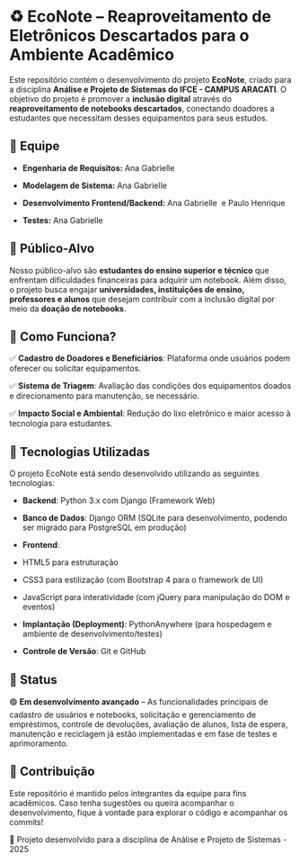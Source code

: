# ♻️ EcoNote – Reaproveitamento de Eletrônicos Descartados para o Ambiente Acadêmico
Este repositório contém o desenvolvimento do projeto **EcoNote**, criado para a disciplina **Análise e Projeto de Sistemas do IFCE - CAMPUS ARACATI**. O objetivo do projeto é promover a **inclusão digital** através do **reaproveitamento de notebooks descartados**, conectando doadores a estudantes que necessitam desses equipamentos para seus estudos.  


## 👥 Equipe  

- **Engenharia de Requisitos:** Ana Gabrielle  

- **Modelagem de Sistema:**  Ana Gabrielle  

- **Desenvolvimento Frontend/Backend:**  Ana Gabrielle  e Paulo Henrique  

- **Testes:** Ana Gabrielle  
  
## 🎯 Público-Alvo
Nosso público-alvo são **estudantes do ensino superior e técnico** que enfrentam dificuldades financeiras para adquirir um notebook. Além disso, o projeto busca engajar **universidades, instituições de ensino, professores e alunos** que desejam contribuir com a inclusão digital por meio da **doação de notebooks**.   


## 🚀 Como Funciona?  

✅ **Cadastro de Doadores e Beneficiários**: Plataforma onde usuários podem oferecer ou solicitar equipamentos.  

✅ **Sistema de Triagem**: Avaliação das condições dos equipamentos doados e direcionamento para manutenção, se necessário.  

✅ **Impacto Social e Ambiental**: Redução do lixo eletrônico e maior acesso à tecnologia para estudantes.  


## 🔧 Tecnologias Utilizadas

O projeto EcoNote está sendo desenvolvido utilizando as seguintes tecnologias:

-  **Backend**: Python 3.x com Django (Framework Web)

-  **Banco de Dados**: Django ORM (SQLite para desenvolvimento, podendo ser migrado para PostgreSQL em produção)

-  **Frontend**:

 - HTML5 para estruturação

 - CSS3 para estilização (com Bootstrap 4 para o framework de UI)

 - JavaScript para interatividade (com jQuery para manipulação do DOM e eventos)

- **Implantação (Deployment)**: PythonAnywhere (para hospedagem e ambiente de desenvolvimento/testes)

- **Controle de Versão**: Git e GitHub

## 📅 Status
🟢 **Em desenvolvimento avançado** – As funcionalidades principais de cadastro de usuários e notebooks, solicitação e gerenciamento de empréstimos, controle de devoluções, avaliação de alunos, lista de espera, manutenção e reciclagem já estão implementadas e em fase de testes e aprimoramento.

## 📝 Contribuição
Este repositório é mantido pelos integrantes da equipe para fins acadêmicos. Caso tenha sugestões ou queira acompanhar o desenvolvimento, fique à vontade para explorar o código e acompanhar os commits!

📌 Projeto desenvolvido para a disciplina de Análise e Projeto de Sistemas - 2025
